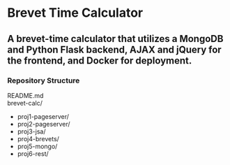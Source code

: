 # Brevet Time Calculator

## A brevet-time calculator that utilizes a MongoDB and Python Flask backend, AJAX and jQuery for the frontend, and Docker for deployment.

### Repository Structure
README.md  
brevet-calc/
  - proj1-pageserver/
  - proj2-pageserver/
  - proj3-jsa/
  - proj4-brevets/
  - proj5-mongo/
  - proj6-rest/
